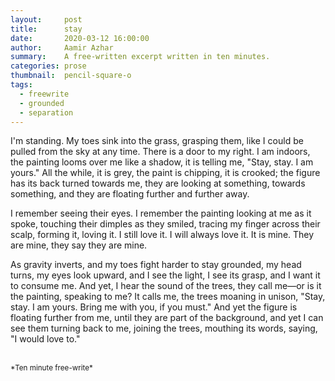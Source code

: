 ```yaml
---
layout:     post
title:      stay
date:       2020-03-12 16:00:00
author:     Aamir Azhar
summary:    A free-written excerpt written in ten minutes.
categories: prose
thumbnail:  pencil-square-o
tags:
  - freewrite
  - grounded
  - separation
---
```

I'm standing. My toes sink into the grass, grasping them, like I could be pulled from the sky at any time. There is a door to my right. I am indoors, the painting looms over me like a shadow, it is telling me, "Stay, stay. I am yours." All the while, it is grey, the paint is chipping, it is crooked; the figure has its back turned towards me, they are looking at something, towards something, and they are floating further and further away.

I remember seeing their eyes. I remember the painting looking at me as it spoke, touching their dimples as they smiled, tracing my finger across their scalp, forming it, loving it. I still love it. I will always love it. It is mine. They are mine, they say they are mine.

As gravity inverts, and my toes fight harder to stay grounded, my head turns, my eyes look upward, and I see the light, I see its grasp, and I want it to consume me. And yet, I hear the sound of the trees, they call me—or is it the painting, speaking to me? It calls me, the trees moaning in unison, "Stay, stay. I am yours. Bring me with you, if you must." And yet the figure is floating further from me, until they are part of the background, and yet I can see them turning back to me, joining the trees, mouthing its words, saying, "I would love to."

<br>
<sup>*Ten minute free-write*</sup>
